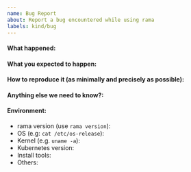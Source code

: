 ```yaml
---
name: Bug Report
about: Report a bug encountered while using rama
labels: kind/bug
---
```


<!-- Please use this template while reporting a bug and provide as much info as possible. Not doing so may result in your bug not being addressed in a timely manner. Thanks!

Please try to use English to describe your issue, or at least provide a snippet of English translation.
-->


#### What happened:

#### What you expected to happen:

#### How to reproduce it (as minimally and precisely as possible):

#### Anything else we need to know?:

#### Environment:
- rama version (use `rama version`):
- OS (e.g: `cat /etc/os-release`):
- Kernel (e.g. `uname -a`):
- Kubernetes version:
- Install tools: 
- Others: